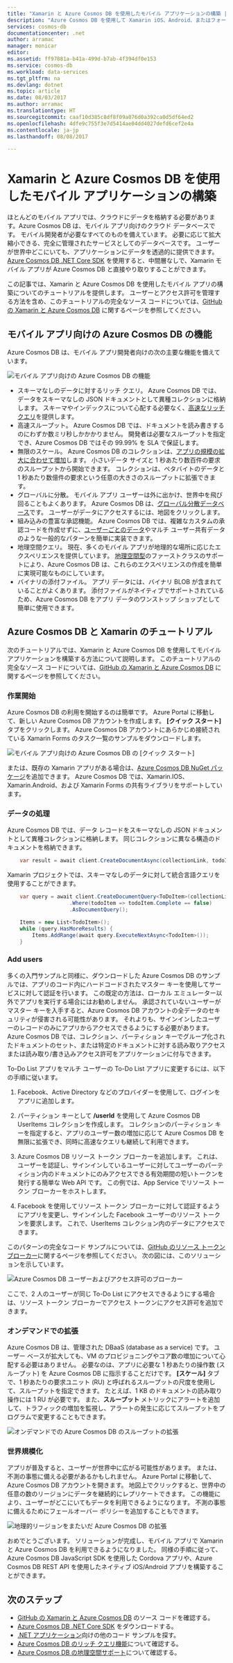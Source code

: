 ```yaml
---
title: "Xamarin と Azure Cosmos DB を使用したモバイル アプリケーションの構築 | Microsoft Docs"
description: "Azure Cosmos DB を使用して Xamarin iOS、Android、またはフォーム アプリケーションを作成するチュートリアル。 Azure Cosmos DB は、モバイル アプリ向けの高速な世界規模のクラウド データベースです。"
services: cosmos-db
documentationcenter: .net
author: arramac
manager: monicar
editor: 
ms.assetid: ff97881a-b41a-499d-b7ab-4f394df0e153
ms.service: cosmos-db
ms.workload: data-services
ms.tgt_pltfrm: na
ms.devlang: dotnet
ms.topic: article
ms.date: 08/03/2017
ms.author: arramac
ms.translationtype: HT
ms.sourcegitcommit: caaf10d385c8df8f09a076d0a392ca0d5df64ed2
ms.openlocfilehash: 4dfe9c755f3e7d5414ae04dd4027defd6cef2e4a
ms.contentlocale: ja-jp
ms.lasthandoff: 08/08/2017

---
```

# <a name="build-mobile-applications-with-xamarin-and-azure-cosmos-db"></a>Xamarin と Azure Cosmos DB を使用したモバイル アプリケーションの構築
ほとんどのモバイル アプリでは、クラウドにデータを格納する必要があります。Azure Cosmos DB は、モバイル アプリ向けのクラウド データベースです。 モバイル開発者が必要なすべてのものを備えています。 必要に応じて拡大縮小できる、完全に管理されたサービスとしてのデータベースです。 ユーザーが世界中どこにいても、アプリケーションにデータを透過的に提供できます。 [Azure Cosmos DB .NET Core SDK](documentdb-sdk-dotnet-core.md) を使用すると、中間層なしで、Xamarin モバイル アプリが Azure Cosmos DB と直接やり取りすることができます。

この記事では、Xamarin と Azure Cosmos DB を使用したモバイル アプリの構築についてのチュートリアルを提供します。 ユーザーとアクセス許可を管理する方法を含め、このチュートリアルの完全なソース コードについては、[GitHub の Xamarin と Azure Cosmos DB](https://github.com/Azure/azure-documentdb-dotnet/tree/master/samples/xamarin) に関するページを参照してください。

## <a name="azure-cosmos-db-capabilities-for-mobile-apps"></a>モバイル アプリ向けの Azure Cosmos DB の機能
Azure Cosmos DB は、モバイル アプリ開発者向けの次の主要な機能を備えています。

![モバイル アプリ向けの Azure Cosmos DB の機能](media/mobile-apps-with-xamarin/documentdb-for-mobile.png)

* スキーマなしのデータに対するリッチ クエリ。 Azure Cosmos DB では、データをスキーマなしの JSON ドキュメントとして異種コレクションに格納します。 スキーマやインデックスについて心配する必要なく、[高速なリッチ クエリ](documentdb-sql-query.md)を提供します。
* 高速スループット。 Azure Cosmos DB では、ドキュメントを読み書きするのにわずか数ミリ秒しかかかりません。 開発者は必要なスループットを指定でき、Azure Cosmos DB ではその 99.99% を SLA で保証します。
* 無限のスケール。 Azure Cosmos DB のコレクションは、[アプリの規模の拡大に合わせて増加](partition-data.md)します。 小さいデータ サイズと 1 秒あたり数百件の要求のスループットから開始できます。 コレクションは、ペタバイトのデータと 1 秒あたり数億件の要求という任意の大きさのスループットに拡張できます。
* グローバルに分散。 モバイル アプリ ユーザーは外に出かけ、世界中を飛び回ることもよくあります。 Azure Cosmos DB は、[グローバル分散データベース](distribute-data-globally.md)です。 ユーザーがデータにアクセスするには、地図をクリックします。
* 組み込みの豊富な承認機能。 Azure Cosmos DB では、複雑なカスタムの承認コードを作成せずに、[ユーザーごとのデータ](https://aka.ms/documentdb-xamarin-todouser)やマルチ ユーザー共有データのような一般的なパターンを簡単に実装できます。
* 地理空間クエリ。 現在、多くのモバイル アプリが地理的な場所に応じたエクスペリエンスを提供しています。 [地理空間型](geospatial.md)のファーストクラスのサポートにより、Azure Cosmos DB は、これらのエクスペリエンスの作成を簡単に実現可能なものにしています。
* バイナリの添付ファイル。 アプリ データには、バイナリ BLOB が含まれていることがよくあります。 添付ファイルがネイティブでサポートされているため、Azure Cosmos DB をアプリ データのワンストップ ショップとして簡単に使用できます。

## <a name="azure-cosmos-db-and-xamarin-tutorial"></a>Azure Cosmos DB と Xamarin のチュートリアル
次のチュートリアルでは、Xamarin と Azure Cosmos DB を使用してモバイル アプリケーションを構築する方法について説明します。 このチュートリアルの完全なソース コードについては、[GitHub の Xamarin と Azure Cosmos DB](https://github.com/Azure/azure-documentdb-dotnet/tree/master/samples/xamarin) に関するページを参照してください。

### <a name="get-started"></a>作業開始
Azure Cosmos DB の利用を開始するのは簡単です。 Azure Portal に移動して、新しい Azure Cosmos DB アカウントを作成します。 **[クイック スタート]** タブをクリックします。 Azure Cosmos DB アカウントにあらかじめ接続されている Xamarin Forms のタスク一覧のサンプルをダウンロードします。 

![モバイル アプリ向けの Azure Cosmos DB の [クイック スタート]](media/mobile-apps-with-xamarin/cosmos-db-quickstart.png)

または、既存の Xamarin アプリがある場合は、[Azure Cosmos DB NuGet パッケージ](documentdb-sdk-dotnet-core.md)を追加できます。 Azure Cosmos DB では、Xamarin.IOS、Xamarin.Android、および Xamarin Forms の共有ライブラリをサポートしています。

### <a name="work-with-data"></a>データの処理
Azure Cosmos DB では、データ レコードをスキーマなしの JSON ドキュメントとして異種コレクションに格納します。 同じコレクションに異なる構造のドキュメントを格納できます。

```cs
    var result = await client.CreateDocumentAsync(collectionLink, todoItem);
```

Xamarin プロジェクトでは、スキーマなしのデータに対して統合言語クエリを使用することができます。

```cs
    var query = await client.CreateDocumentQuery<ToDoItem>(collectionLink)
                    .Where(todoItem => todoItem.Complete == false)
                    .AsDocumentQuery();

    Items = new List<TodoItem>();
    while (query.HasMoreResults) {
        Items.AddRange(await query.ExecuteNextAsync<TodoItem>());
    }
```
### <a name="add-users"></a>Add users
多くの入門サンプルと同様に、ダウンロードした Azure Cosmos DB のサンプルでは、アプリのコード内にハードコードされたマスター キーを使用してサービスに対して認証を行います。 この既定の方法は、ローカル エミュレーター以外でアプリを実行する場合にはお勧めしません。 承認されていないユーザーがマスター キーを入手すると、Azure Cosmos DB アカウントの全データのセキュリティが侵害される可能性があります。 それよりも、サインインしたユーザーのレコードのみにアプリからアクセスできるようにする必要があります。 Azure Cosmos DB では、コレクション、パーティション キーでグループ化されたドキュメントのセット、または特定のドキュメントに対する読み取りアクセスまたは読み取り/書き込みアクセス許可をアプリケーションに付与できます。 

To-Do List アプリをマルチ ユーザーの To-Do List アプリに変更するには、以下の手順に従います。 

  1. Facebook、Active Directory などのプロバイダーを使用して、ログインをアプリに追加します。

  2. パーティション キーとして **/userId** を使用して Azure Cosmos DB UserItems コレクションを作成します。 コレクションのパーティション キーを指定すると、アプリのユーザー数の増加に応じて Azure Cosmos DB を無限に拡張でき、同時に高速なクエリも継続して利用できます。

  3. Azure Cosmos DB リソース トークン ブローカーを追加します。 これは、ユーザーを認証し、サインインしているユーザーに対してユーザーのパーティション内のドキュメントにのみアクセスできる有効期間の短いトークンを発行する簡単な Web API です。 この例では、App Service でリソース トークン ブローカーをホストします。

  4. Facebook を使用してリソース トークン ブローカーに対して認証するようにアプリを変更し、サインインした Facebook ユーザーのリソース トークンを要求します。 これで、UserItems コレクション内のデータにアクセスできます。  

このパターンの完全なコード サンプルについては、[GitHub のリソース トークン ブローカー](http://aka.ms/documentdb-xamarin-todouser)に関するページを参照してください。 次の図には、このソリューションを示しています。

![Azure Cosmos DB ユーザーおよびアクセス許可のブローカー](media/mobile-apps-with-xamarin/documentdb-resource-token-broker.png)

ここで、2 人のユーザーが同じ To-Do List にアクセスできるようにする場合は、リソース トークン ブローカーでアクセス トークンにアクセス許可を追加できます。

### <a name="scale-on-demand"></a>オンデマンドでの拡張
Azure Cosmos DB は、管理された DBaaS (database as a service) です。 ユーザー ベースが拡大しても、VM のプロビジョニングやコア数の増加について心配する必要はありません。 必要なのは、アプリに必要な 1 秒あたりの操作数 (スループット) を Azure Cosmos DB に指示することだけです。 **[スケール]** タブで、1 秒あたりの要求ユニット (RU) と呼ばれるスループットの尺度を使用して、スループットを指定できます。 たとえば、1 KB のドキュメントの読み取り操作には 1 RU が必要です。 また、**スループット** メトリックにアラートを追加して、トラフィックの増加を監視し、アラートの発生に応じてスループットをプログラムで変更することもできます。

![オンデマンドでの Azure Cosmos DB のスループットの拡張](media/mobile-apps-with-xamarin/cosmos-db-xamarin-scale.png)

### <a name="go-planet-scale"></a>世界規模化
アプリが普及すると、ユーザーが世界中に広がる可能性があります。 または、不測の事態に備える必要があるかもしれません。 Azure Portal に移動して、Azure Cosmos DB アカウントを開きます。 地図上でクリックすると、世界中の任意の数のリージョンにデータを継続的にレプリケートできます。 この機能により、ユーザーがどこにいてもデータを利用できるようになります。 不測の事態に備えるためにフェールオーバー ポリシーを追加することもできます。

![地理的リージョンをまたいだ Azure Cosmos DB の拡張](media/mobile-apps-with-xamarin/cosmos-db-xamarin-replicate.png)

おめでとうございます。 ソリューションが完成し、モバイル アプリで Xamarin と Azure Cosmos DB を利用できるようになりました。 同様の手順に従って、Azure Cosmos DB JavaScript SDK を使用した Cordova アプリや、Azure Cosmos DB REST API を使用したネイティブ iOS/Android アプリを構築することができます。

## <a name="next-steps"></a>次のステップ
* [GitHub の Xamarin と Azure Cosmos DB](https://github.com/Azure/azure-documentdb-dotnet/tree/master/samples/xamarin) のソース コードを確認する。
* [Azure Cosmos DB .NET Core SDK](documentdb-sdk-dotnet-core.md) をダウンロードする。
* [.NET アプリケーション](documentdb-dotnet-samples.md)向けの他のコード サンプルを探す。
* [Azure Cosmos DB のリッチ クエリ機能](documentdb-sql-query.md)について確認する。
* [Azure Cosmos DB の地理空間サポート](geospatial.md)について確認する。




